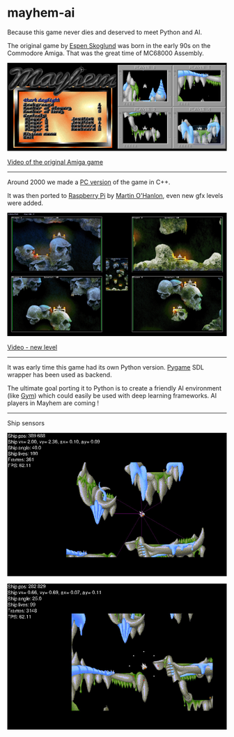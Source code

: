 # mayhem-ai

Because this game never dies and deserved to meet Python and AI.

The original game by [Espen Skoglund](http://hol.abime.net/3853) was born in the early 90s on the Commodore Amiga. That was the great time of MC68000 Assembly.

![Mayhem game image](https://github.com/devpack/mayhem-ai/blob/main/assets/wiki/mayhem_amiga.jpg)

[Video of the original Amiga game](https://www.youtube.com/watch?v=fs30DLGxqhs)

----

Around 2000 we made a [PC version](https://github.com/devpack/mayhem) of the game in C++.

It was then ported to [Raspberry Pi](https://www.raspberrypi.org/) by [Martin O'Hanlon](https://github.com/martinohanlon/mayhem-pi), even new gfx levels were added.

![Mayhem2](https://github.com/devpack/mayhem-ai/blob/main/assets/wiki/mayhem2.jpg)

[Video - new level](https://youtu.be/E3mho6J6OG8)

----

It was early time this game had its own Python version. [Pygame](https://www.pygame.org/docs) SDL wrapper has been used as backend.

The ultimate goal porting it to Python is to create a friendly AI environment (like [Gym](https://gym.openai.com/envs/#atari)) which could easily be used with deep learning frameworks. AI players in Mayhem are coming !

----

Ship sensors

![raycasting_sensor](https://github.com/devpack/mayhem-ai/blob/main/assets/wiki/raycasting_sensor.jpg)

![ball_sensor](https://github.com/devpack/mayhem-ai/blob/main/assets/wiki/ball_sensor.jpg)

